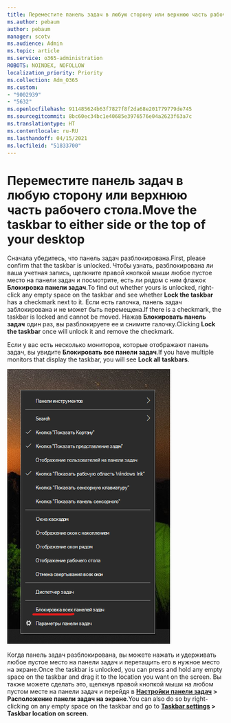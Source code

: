 ```yaml
---
title: Переместите панель задач в любую сторону или верхнюю часть рабочего стола.
ms.author: pebaum
author: pebaum
manager: scotv
ms.audience: Admin
ms.topic: article
ms.service: o365-administration
ROBOTS: NOINDEX, NOFOLLOW
localization_priority: Priority
ms.collection: Adm_O365
ms.custom:
- "9002939"
- "5632"
ms.openlocfilehash: 911485624b63f7827f8f2da68e201779779de745
ms.sourcegitcommit: 8bc60ec34bc1e40685e3976576e04a2623f63a7c
ms.translationtype: HT
ms.contentlocale: ru-RU
ms.lasthandoff: 04/15/2021
ms.locfileid: "51833700"
---
```

# <a name="move-the-taskbar-to-either-side-or-the-top-of-your-desktop"></a><span data-ttu-id="cd46b-102">Переместите панель задач в любую сторону или верхнюю часть рабочего стола.</span><span class="sxs-lookup"><span data-stu-id="cd46b-102">Move the taskbar to either side or the top of your desktop</span></span>

<span data-ttu-id="cd46b-103">Сначала убедитесь, что панель задач разблокирована.</span><span class="sxs-lookup"><span data-stu-id="cd46b-103">First, please confirm that the taskbar is unlocked.</span></span> <span data-ttu-id="cd46b-104">Чтобы узнать, разблокирована ли ваша учетная запись, щелкните правой кнопкой мыши любое пустое место на панели задач и посмотрите, есть ли рядом с ним флажок **Блокировка панели задач**.</span><span class="sxs-lookup"><span data-stu-id="cd46b-104">To find out whether yours is unlocked, right-click any empty space on the taskbar and see whether **Lock the taskbar** has a checkmark next to it.</span></span> <span data-ttu-id="cd46b-105">Если есть галочка, панель задач заблокирована и не может быть перемещена.</span><span class="sxs-lookup"><span data-stu-id="cd46b-105">If there is a checkmark, the taskbar is locked and cannot be moved.</span></span> <span data-ttu-id="cd46b-106">Нажав **Блокировать панель задач** один раз, вы разблокируете ее и снимите галочку.</span><span class="sxs-lookup"><span data-stu-id="cd46b-106">Clicking **Lock the taskbar** once will unlock it and remove the checkmark.</span></span>

<span data-ttu-id="cd46b-107">Если у вас есть несколько мониторов, которые отображают панель задач, вы увидите **Блокировать все панели задач**.</span><span class="sxs-lookup"><span data-stu-id="cd46b-107">If you have multiple monitors that display the taskbar, you will see **Lock all taskbars**.</span></span>

![Блокировка всех панелей задач](media/lock-all-taskbars.png)

<span data-ttu-id="cd46b-109">Когда панель задач разблокирована, вы можете нажать и удерживать любое пустое место на панели задач и перетащить его в нужное место на экране.</span><span class="sxs-lookup"><span data-stu-id="cd46b-109">Once the taskbar is unlocked, you can press and hold any empty space on the taskbar and drag it to the location you want on the screen.</span></span> <span data-ttu-id="cd46b-110">Вы также можете сделать это, щелкнув правой кнопкой мыши на любом пустом месте на панели задач и перейдя в **[Настройки панели задач](ms-settings:taskbar?activationSource=GetHelp) > Расположение панели задач на экране**.</span><span class="sxs-lookup"><span data-stu-id="cd46b-110">You can also do so by right-clicking on any empty space on the taskbar and go to **[Taskbar settings](ms-settings:taskbar?activationSource=GetHelp) > Taskbar location on screen**.</span></span>
